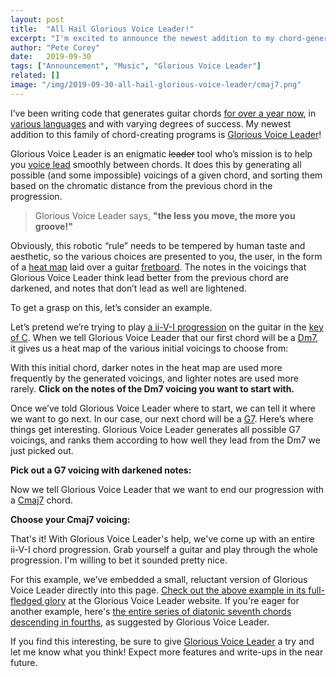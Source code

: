 ```yaml
---
layout: post
title:  "All Hail Glorious Voice Leader!"
excerpt: "I'm excited to announce the newest addition to my chord-generating family of programs: Glorious Voice Leader! Check out this example of what it's made to do."
author: "Pete Corey"
date:   2019-09-30
tags: ["Announcement", "Music", "Glorious Voice Leader"]
related: []
image: "/img/2019-09-30-all-hail-glorious-voice-leader/cmaj7.png"
---
```


I’ve been writing code that generates guitar chords [for over a year now](http://www.petecorey.com/blog/tags/#music), in [various languages](https://github.com/pcorey/chord) and with varying degrees of success. My newest addition to this family of chord-creating programs is [Glorious Voice Leader](https://www.gloriousvoiceleader.com/)!

Glorious Voice Leader is an enigmatic <strike>leader</strike> tool who’s mission is to help you [voice lead](https://en.wikipedia.org/wiki/Voice_leading) smoothly between chords. It does this by generating all possible (and some impossible) voicings of a given chord, and sorting them based on the chromatic distance from the previous chord in the progression. 

> Glorious Voice Leader says, __"the less you move, the more you groove!"__

Obviously, this robotic “rule” needs to be tempered by human taste and aesthetic, so the various choices are presented to you, the user, in the form of a [heat map](https://en.wikipedia.org/wiki/Heat_map) laid over a guitar [fretboard](https://en.wikipedia.org/wiki/Fingerboard). The notes in the voicings that Glorious Voice Leader think lead better from the previous chord are darkened, and notes that don’t lead as well are lightened.

To get a grasp on this, let’s consider an example.

Let’s pretend we’re trying to play [a ii-V-I progression](https://en.wikipedia.org/wiki/Ii%E2%80%93V%E2%80%93I_progression) on the guitar in the [key of C](https://en.wikipedia.org/wiki/C_major). When we tell Glorious Voice Leader that our first chord will be a [Dm7](https://en.wikipedia.org/wiki/Minor_seventh_chord), it gives us a heat map of the various initial voicings to choose from:

<div id="d" style="width: 100%;"></div>

With this initial chord, darker notes in the heat map are used more frequently by the generated voicings, and lighter notes are used more rarely. __Click on the notes of the Dm7 voicing you want to start with.__

Once we’ve told Glorious Voice Leader where to start, we can tell it where we want to go next. In our case, our next chord will be a [G7](https://en.wikipedia.org/wiki/Dominant_seventh_chord). Here’s where things get interesting. Glorious Voice Leader generates all possible G7 voicings, and ranks them according to how well they lead from the Dm7 we just picked out.

__Pick out a G7 voicing with darkened notes:__

<div id="g" style="width: 100%;"></div>

Now we tell Glorious Voice Leader that we want to end our progression with a [Cmaj7](https://en.wikipedia.org/wiki/Major_seventh_chord) chord. 

__Choose your Cmaj7 voicing:__

<div id="c" style="width: 100%;"></div>

That's it! With Glorious Voice Leader's help, we've come up with an entire ii-V-I chord progression. Grab yourself a guitar and play through the whole progression. I'm willing to bet it sounded pretty nice.

For this example, we’ve embedded a small, reluctant version of Glorious Voice Leader directly into this page. [Check out the above example in its full-fledged glory](https://www.gloriousvoiceleader.com/#eJyFzrsKAjEQheF3mXqQmUlmc3mVkGKFFIvBoMZClry7iyAKinY/p/g4aYVDuUGknYhaZq9KJEFVHcK5tQ5REE7XuS59KReIKREadMiUM8Kx9ce4ZZ33pW69joEv1Gsw1isbT84I6Ydlf1vPE+4NtcoSxAarYhxPk/uO8l+URr4DVgNJ1A==) at the Glorious Voice Leader website. If you're eager for another example, here's [the entire series of diatonic seventh chords descending in fourths](https://www.gloriousvoiceleader.com/#eJyN08FuwjAMBuB36TmabMd2HF6l6oFJHNDQ0DZ2mFDffWmaQCg5cGmq1Or/1XHH6/Bx+Bt28AZMIuCNfBT2JOSG7/P5kh654et3fzpejoefYTeO4NgFhzhNbvg8X9ZNcgiTG3FdvIvpyg5pKTrt3w+nVHUdlqr8Qqw3qTKvS226mWd3A6H5GBMoiGoktfCKA52lZNow4JGRinIodRTLxlw/XVoOqrCZBlQTUnrSeKclqelKzE2xjAldDJXsikp1XQtig4HUE6+B0AJCOq3IHU7YcjATVlTl2LY1obQmbjTWYrixGEamoBDBlDjqKxLK6avHO+lJqCRXUSrrSWIjUZTAxssAp9nxL/WEHgyaVdKX3AVaZNJKqJEEgNSLQMbMAUz6o7uVSElfPFw8G4k0yYuIG9FNEhoJg7B4NSCJpgrPx9P5i2q85HFZWf6Rco+WMjCV5lsKzNM/8YQgEQ==), as suggested by Glorious Voice Leader.

If you find this interesting, be sure to give [Glorious Voice Leader](https://www.gloriousvoiceleader.com/) a try and let me know what you think! Expect more features and write-ups in the near future.


<div id="root" style="display: none;"></div>

<style>
#d, #g, #c {
    width: 100%;
	cursor: pointer;
}

#d .fretboard, #d canvas,
#g .fretboard, #g canvas,
#c .fretboard, #c canvas
{
    width: 120% !important;
	margin-left: -10%;
}
</style>


<script src="/js/2019-09-30-all-hail-glorious-voice-leader/runtime.js"></script>
<script src="/js/2019-09-30-all-hail-glorious-voice-leader/2.js"></script>
<script src="/js/2019-09-30-all-hail-glorious-voice-leader/main.js"></script>

